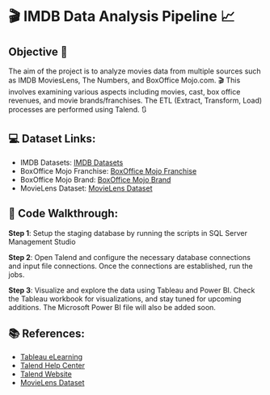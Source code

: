 # :clapper: IMDB Data Analysis Pipeline :chart_with_upwards_trend:

## Objective :dart:
The aim of the project is to analyze movies data from multiple sources such as IMDB MoviesLens, The Numbers, and BoxOffice Mojo.com. 🎬 This involves examining various aspects including movies, cast, box office revenues, and movie brands/franchises. The ETL (Extract, Transform, Load) processes are performed using Talend. 🔃

## 💻 Dataset Links:
- IMDB Datasets: [IMDB Datasets](https://datasets.imdbws.com/)
- BoxOffice Mojo Franchise: [BoxOffice Mojo Franchise](https://www.boxofficemojo.com/franchise/?ref_=bo_nb_fr_secondarytab)
- BoxOffice Mojo Brand: [BoxOffice Mojo Brand](https://www.boxofficemojo.com/brand/?ref_=bo_nb_frs_secondarytab)
- MovieLens Dataset: [MovieLens Dataset](https://grouplens.org/datasets/movielens/25m/)

## 📜 Code Walkthrough:

**Step 1**: Setup the staging database by running the scripts in SQL Server Management Studio

**Step 2**: Open Talend and configure the necessary database connections and input file connections. Once the connections are established, run the jobs.

**Step 3**: Visualize and explore the data using Tableau and Power BI. Check the Tableau workbook for visualizations, and stay tuned for upcoming additions. The Microsoft Power BI file will also be added soon.

## 📚 References:

- [Tableau eLearning](https://elearning.tableau.com/)
- [Talend Help Center](https://help.talend.com/reader/KxVIhxtXBBFymmkkWJ~O4Q/8RlpZdAdKhP0IaMHXRV7yw)
- [Talend Website](https://www.talend.com/)
- [MovieLens Dataset](https://grouplens.org/datasets/movielens/)
